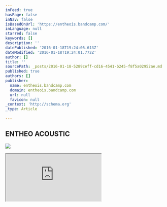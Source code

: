```yaml
---
inFeed: true
hasPage: false
inNav: false
isBasedOnUrl: 'https://entheois.bandcamp.com/'
inLanguage: null
starred: false
keywords: []
description: ''
datePublished: '2016-01-18T19:24:05.613Z'
dateModified: '2016-01-18T19:24:01.772Z'
author: []
title: ''
sourcePath: _posts/2016-01-18-5289ceff-cd16-4541-b245-f8f5a02952ae.md
published: true
authors: []
publisher:
  name: entheois.bandcamp.com
  domain: entheois.bandcamp.com
  url: null
  favicon: null
_context: 'http://schema.org'
_type: Article

---
```

## ENTHEO ACOUSTIC
![](https://f1.bcbits.com/img/a2428885172_2.jpg)

<iframe src="https://bandcamp.com/EmbeddedPlayer/album=129093907/size=large/bgcol=ffffff/linkcol=0687f5/tracklist=false/artwork=small/transparent=true/" style=""></iframe>